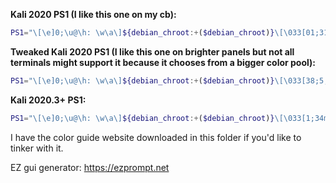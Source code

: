 **Kali 2020 PS1 (I like this one on my cb):**

```bash
PS1="\[\e]0;\u@\h: \w\a\]${debian_chroot:+($debian_chroot)}\[\033[01;31m\]\u@\h\[\033[00m\]:\[\033[01;34m\]\w\[\033[00m\]\$"
```

**Tweaked Kali 2020 PS1 (I like this one on brighter panels but not all terminals might support it because it chooses from a bigger color pool):**

```bash
PS1="\[\e]0;\u@\h: \w\a\]${debian_chroot:+($debian_chroot)}\[\033[38;5;124m\]\u@\h\[\033[00m\]:\[\033[01;34m\]\w\[\033[00m\]\$"
```

**Kali 2020.3+ PS1:**

```bash
PS1="\[\e]0;\u@\h: \w\a\]${debian_chroot:+($debian_chroot)}\[\033[1;34m\]\u@\h\[\033[00m\]:\[\033[1;32m\]\w\[\033[00m\]\$"
```

I have the color guide website downloaded in this folder if you'd like to tinker with it.

EZ gui generator: https://ezprompt.net